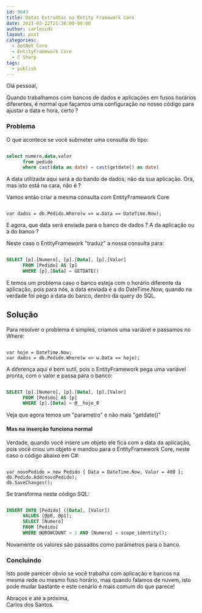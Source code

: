 ```yaml
---
id: 9643
title: Datas Estranhas no Entity Framework Core
date: 2021-03-22T21:30:00-00:00
author: carloscds
layout: post
categories:
  - DotNet Core
  - EntityFramework Core
  - C Sharp
tags:
  - publish
---
```

Olá pessoal,

Quando trabalhamos com bancos de dados e aplicações em fusos horários diferentes, é normal que façamos uma configuração no nosso código para ajustar a data e hora, certo ?

### Problema

O que acontece se você submeter uma consulta do tipo:

```SQL

select numero,data,valor 
      from pedido 
      where cast(data as date) = cast(getdate() as date)

```

A data utilizada aqui será a do bando de dados, não da sua aplicação. Ora, mas isto está na cara, não é ?

Vamos então criar a mesma consulta com EntityFramework Core

```CSharp

var dados = db.Pedido.Where(w => w.Data == DateTime.Now);

```

E agora, que data será enviada para o banco de dados ? A da aplicação ou a do banco ?

Neste caso o EntityFramework "traduz" a nossa consulta para:

```SQL

SELECT [p].[Numero], [p].[Data], [p].[Valor]
      FROM [Pedido] AS [p]
      WHERE [p].[Data] = GETDATE()

```

E temos um problema caso o banco esteja com o horário diferente da aplicação, pois para nós, a data enviada é a do DateTime.Now, quando na verdade foi pego a data do banco, dentro da query do SQL.

## Solução

Para resolver o problema é simples, criamos uma variável e passamos no Where: 

```CSharp

var hoje = DateTime.Now;
var dados = db.Pedido.Where(w => w.Data == hoje);

```

A diferença aqui é bem sutil, pois o EntityFramework pega uma variável pronta, com o valor e passa para o banco:

```SQL

SELECT [p].[Numero], [p].[Data], [p].[Valor]
      FROM [Pedido] AS [p]
      WHERE [p].[Data] = @__hoje_0

```
Veja que agora temos um "parametro" e não mais "getdate()"

#### Mas na inserção funciona normal

Verdade, quando você insere um objeto ele fica com a data da aplicação, pois você criou um objeto e mandou para o EntityFramework Core, neste caso o código abaixo em C#:

```CSharp

var novoPedido = new Pedido { Data = DateTime.Now, Valor = 400 };
db.Pedido.Add(novoPedido);
db.SaveChanges();

```

Se transforma neste código SQL:

```SQL

INSERT INTO [Pedido] ([Data], [Valor])
      VALUES (@p0, @p1);
      SELECT [Numero]
      FROM [Pedido]
      WHERE @@ROWCOUNT = 1 AND [Numero] = scope_identity();

```

Novamente os valores são passados como parâmetros para o banco.

### Concluindo

Isto pode parecer obvio se você trabalha com aplicação e bancos na mesma rede ou mesmo fuso horário, mas quando falamos de nuvem, isto pode mudar bastante e este cenário é mais comum do que parece!

Abraços e até a próxima,  
Carlos dos Santos.
